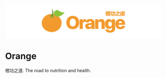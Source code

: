 ![Orange banner](https://raw.githubusercontent.com/summerprogram2019/orange/master/img/banner.png)

# Orange
橙功之道. The road to nutrition and health.
